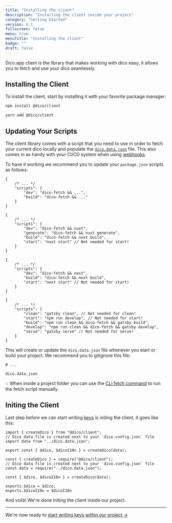 ```yaml
---
title: "Installing the client"
description: "Installing the client inside your project"
category: "Getting Started"
version: 0.1
fullscreen: false
menu: true
menuTitle: "Installing the client"
badge: ""
draft: false
---
```


Dico.app client is the library that makes working with dico easy, it allows you to fetch and use your dico seamlessly.

## Installing the Client

To install the client, start by installing it with your favorite package manager:

<d-code-group>
  <d-code-block label="NPM" active>

```bash
npm install @dico/client
```

  </d-code-block>
  <d-code-block label="Yarn">

```bash
yarn add @dico/client
```

  </d-code-block>
</d-code-group>

## Updating Your Scripts

The client library comes with a script that you need to use in order to fetch your current dico locally and populate the [`dico.data.json`](http://localhost:4000/references/glossary#dicodatajson---dico-data-file) file. This also comes in as handy with your CI/CD system when using [webhooks](/references/glossary#webhooks).

To have it working we recommend you to update your `package.json` scripts as follows:

<d-code-group>
  <d-code-block label="Vanilla" active>

```json[package.json]
{
	/* ... */
	"scripts": {
		"dev": "dico-fetch && ...",
		"build": "dico-fetch && ..."
	}
}
```

  </d-code-block>
  <d-code-block label="Nuxt">

```json[package.json]
{
	/* ... */
	"scripts": {
		"dev": "dico-fetch && nuxt",
		"generate": "dico-fetch && nuxt generate",
		"build": "dico-fetch && nuxt build",
		"start": "nuxt start" // Not needed for start!
	}
}
```

  </d-code-block>
  <d-code-block label="Next">

```json[package.json]
{
	/* ... */
	"scripts": {
		"dev": "dico-fetch && next",
		"build": "dico-fetch && next build",
		"start": "next start" // Not needed for start!
	}
}
```

  </d-code-block>
  <d-code-block label="Gatsby">

```json[package.json]
{
	/* ... */
	"scripts": {
		"clean": "gatsby clean", // Not needed for clean!
		"start": "npm run develop", // Not needed for start!
		"build": "npm run clean && dico-fetch && gatsby build",
		"develop": "npm run clean && dico-fetch && gatsby develop",
		"serve": "gatsby serve" // Not needed for serve!
	}
}
```

  </d-code-block>
</d-code-group>

This will create or update the `dico.data.json` file whenever you start or build your project. We recommend you to gitignore this file:

```ignore[.gitignore]
# ...

dico.data.json
```

<d-alert type="info">

💡 When inside a project folder you can use the [CLI fetch command](/references/cli#fetch) to run the fetch script manually.

</d-alert>

## Initing the Client

Last step before we can start writing [keys](http://localhost:4000/references/glossary#key) is initing the client, it goes like this:

<d-code-group>
  <d-code-block label="JavaScript & TypeScript (esm)">

```javascript[src/dico.(js|ts)]
import { createDico } from "@dico/client";
// Dico data file is created next to your `dico.config.json` file
import data from "../dico.data.json";

export const { $dico, $dicoI18n } = createDico(data);
```

  </d-code-block>
  <d-code-block label="JavaScript (cjs)">

```javascript[src/dico.js]
const { createDico } = require("@dico/client");
// Dico data file is created next to your `dico.config.json` file
const data = require("../dico.data.json");

const { $dico, $dicoI18n } = createDico(data);

exports.$dico = $dico;
exports.$dicoI18n = $dicoI18n
```

  </d-code-block>
</d-code-group>

And voilà! We're done initing the client inside our project.

---

We're now ready to [start writing keys within our project ->](/writing-keys)
